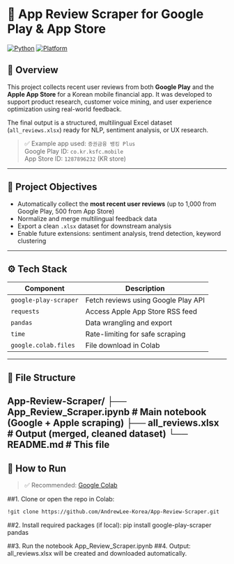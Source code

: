 # 📱 App Review Scraper for Google Play & App Store

[![Python](https://img.shields.io/badge/Python-3.9+-blue.svg)](https://www.python.org/)
[![Platform](https://img.shields.io/badge/Platform-Colab%20%7C%20Jupyter-orange.svg)](https://colab.research.google.com/)

## 📌 Overview

This project collects recent user reviews from both **Google Play** and the **Apple App Store** for a Korean mobile financial app. It was developed to support product research, customer voice mining, and user experience optimization using real-world feedback.

The final output is a structured, multilingual Excel dataset (`all_reviews.xlsx`) ready for NLP, sentiment analysis, or UX research.

> ✅ Example app used: `증권금융 뱅킹 Plus`  
> Google Play ID: `co.kr.ksfc.mobile`  
> App Store ID: `1287896232` (KR store)

---

## 🎯 Project Objectives

- Automatically collect the **most recent user reviews** (up to 1,000 from Google Play, 500 from App Store)
- Normalize and merge multilingual feedback data
- Export a clean `.xlsx` dataset for downstream analysis
- Enable future extensions: sentiment analysis, trend detection, keyword clustering

---

## ⚙️ Tech Stack

| Component       | Description                         |
|----------------|-------------------------------------|
| `google-play-scraper` | Fetch reviews using Google Play API |
| `requests`      | Access Apple App Store RSS feed     |
| `pandas`        | Data wrangling and export           |
| `time`          | Rate-limiting for safe scraping     |
| `google.colab.files` | File download in Colab          |

---

## 📂 File Structure

App-Review-Scraper/
├── App_Review_Scraper.ipynb    # Main notebook (Google + Apple scraping)
├── all_reviews.xlsx            # Output (merged, cleaned dataset)
└── README.md                   # This file
---

## 🚀 How to Run

> ✅ Recommended: [Google Colab](https://colab.research.google.com/)

##1. Clone or open the repo in Colab:
```bash
!git clone https://github.com/AndrewLee-Korea/App-Review-Scraper.git  
```
##2.	Install required packages (if local):
pip install google-play-scraper pandas

##3.	Run the notebook App_Review_Scraper.ipynb
##4.	Output: all_reviews.xlsx will be created and downloaded automatically.

